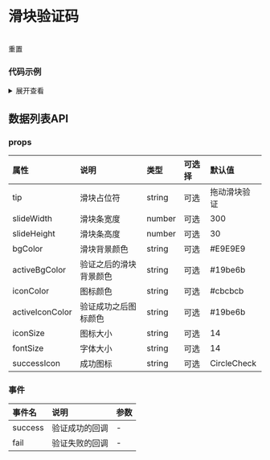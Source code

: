 # 滑块验证码

<div>
  <el-card>
      <div class="flex">
        <xc-slide-verify ref="slideVerify" @success="success"></xc-slide-verify>
        <br />
        <div class="ml-2">
          <el-button type="primary" size="small" @click="reset">重置</el-button>
        </div>
      </div>
  </el-card>
</div>

<script setup>
import { ElMessage } from 'element-plus'
import { ref } from 'vue'

const slideVerify = ref(null)

const success = () => {
  ElMessage.success('验证成功')
}
const reset = () => {
  slideVerify.value.reset()
}
</script>

### 代码示例

<details>
<summary>展开查看</summary>

  ``` html

   <div>
  <el-card>
      <div class="flex">
        <xc-slide-verify ref="slideVerify" @success="success"></xc-slide-verify>
        <br />
        <div class="ml-2">
          <el-button type="primary" size="small" @click="reset">重置</el-button>
        </div>
      </div>
  </el-card>
</div>


  ```

  ``` js 

    <script setup>
import { ElMessage } from 'element-plus'
import { ref } from 'vue'

const slideVerify = ref(null)

const success = () => {
  ElMessage.success('验证成功')
}
const reset = () => {
  slideVerify.value.reset()
}
</script>

  ```
  <br/>

</details>


## 数据列表API

### props

| 属性 | 说明 | 类型 | 可选择 | 默认值 |
| :-------------  | :-------------  | :------------- | :-------------  | :---------- |
| tip |滑块占位符| string | 可选 | 拖动滑块验证 | 
| slideWidth	 | 滑块条宽度 | number | 可选 | 300 | 
| slideHeight | 滑块条高度 | number |可选 | 30  | 
| bgColor |滑块背景颜色 | string | 可选 | #E9E9E9 | 
| activeBgColor |验证之后的滑块背景颜色 |  string | 可选 | #19be6b | 
| iconColor	 | 图标颜色| string | 可选  | #cbcbcb |
| activeIconColor |验证成功之后图标颜色 | string |  可选| #19be6b |
| iconSize	 | 图标大小 | string | 可选  | 14 |
| fontSize	 | 字体大小| string | 可选  | 14 |
| successIcon	 |成功图标 | string | 可选  | CircleCheck	|


### 事件
| 事件名 | 说明 | 参数 |
| :-------------  | :-------------  | :------------- |
| success	 | 验证成功的回调 | - |
| fail	 |验证失败的回调 | - |


